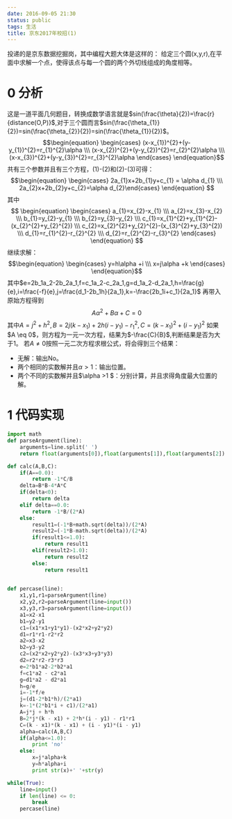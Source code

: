 ```yaml
---
date: 2016-09-05 21:30
status: public
tags: 生活
title: 京东2017年校招(1)
---
```


投递的是京东数据挖掘岗，其中编程大题大体是这样的：
给定三个圆(x,y,r),在平面中求解一个点，使得该点与每一个圆的两个外切线组成的角度相等。
#  0 分析
这是一道平面几何题目，转换成数学语言就是$sin(\frac{\theta}{2})=\frac{r}{distance(O,P)}$,对于三个圆而言$sin(\frac{\theta_{1}}{2})=sin(\frac{\theta_{2}}{2})=sin(\frac{\theta_{1}}{2})$。
$$\begin{equation} \begin{cases} (x-x_{1})^{2}+(y-y_{1})^{2}=r_{1}^{2}\alpha \\\ (x-x_{2})^{2}+(y-y_{2})^{2}=r_{2}^{2}\alpha \\\ (x-x_{3})^{2}+(y-y_{3})^{2}=r_{3}^{2}\alpha \end{cases} \end{equation}$$
共有三个参数并且有三个方程，(1)-(2)和(2)-(3)可得：
$$\begin{equation} \begin{cases} 2a_{1}x+2b_{1}y+c_{1} = \alpha d_{1} \\\ 2a_{2}x+2b_{2}y+c_{2}=\alpha d_{2}\end{cases} \end{equation} $$
其中
$$ \begin{equation} \begin{cases} a_{1}=x_{2}-x_{1} \\\ a_{2}=x_{3}-x_{2} \\\ b_{1}=y_{2}-y_{1} \\\ b_{2}=y_{3}-y_{2} \\\ c_{1}=x_{1}^{2}+y_{1}^{2}-(x_{2}^{2}+y_{2}^{2}) \\\ c_{2}=x_{2}^{2}+y_{2}^{2}-(x_{3}^{2}+y_{3}^{2}) \\\ d_{1}=r_{1}^{2}-r_{2}^{2} \\\ d_{2}=r_{2}^{2}-r_{3}^{2}  \end{cases} \end{equation} $$
继续求解：
$$\begin{equation} \begin{cases} y=h\alpha +i  \\\ x=j\alpha +k \end{cases} \end{equation}$$
其中$e=2b_1a_2-2b_2a_1,f=c_1a_2-c_2a_1,g=d_1a_2-d_2a_1,h=\frac{g}{e},i=\frac{-f}{e},j=\frac{d_1-2b_1h}{2a_1},k=-\frac{2b_1i+c_1}{2a_1}$
再带入原始方程得到
$$A \alpha^{2}+B \alpha +C = 0$$
其中$A=j^2+h^2,B=2j(k-x_1)+2h(i-y_1)-r_1^2,C=(k-x_1)^2+(i-y_1)^2$
如果$A \eq 0$，则方程为一元一次方程，结果为$-\frac{C}{B}$,判断结果是否为大于1。
若$A\ne0$按照一元二次方程求根公式，将会得到三个结果：
+   无解：输出No。
+   两个相同的实数解并且$\alpha > 1$：输出位置。
+   两个不同的实数解并且$\alpha >1 $：分别计算，并且求得角度最大位置的解。  

# 1 代码实现  
```python 
import math
def parseArgument(line):
    arguments=line.split(' ')
    return float(arguments[0]),float(arguments[1]),float(arguments[2])

def calc(A,B,C):
    if(A==0.0):
        return -1*C/B
    delta=B*B-4*A*C
    if(delta<0):
        return delta
    elif delta==0.0:
        return -1*B/(2*A)
    else:
        result1=(-1*B+math.sqrt(delta))/(2*A)
        result2=(-1*B-math.sqrt(delta))/(2*A)
        if(result1<=1.0):
            return result1
        elif(result2>1.0):
            return result2
        else:
            return result1
        

def percase(line):
    x1,y1,r1=parseArgument(line)
    x2,y2,r2=parseArgument(line=input())
    x3,y3,r3=parseArgument(line=input())
    a1=x2-x1
    b1=y2-y1
    c1=(x1*x1+y1*y1)-(x2*x2+y2*y2)
    d1=r1*r1-r2*r2
    a2=x3-x2
    b2=y3-y2
    c2=(x2*x2+y2*y2)-(x3*x3+y3*y3)
    d2=r2*r2-r3*r3
    e=2*b1*a2-2*b2*a1
    f=c1*a2 - c2*a1
    g=d1*a2 - d2*a1
    h=g/e
    i=-1*f/e
    j=(d1-2*b1*h)/(2*a1)
    k=-1*(2*b1*i + c1)/(2*a1)
    A=j*j + h*h
    B=2*j*(k - x1) + 2*h*(i - y1) - r1*r1
    C=(k - x1)*(k - x1) + (i - y1)*(i - y1)
    alpha=calc(A,B,C)
    if(alpha<=1.0):
        print 'no'
    else:
        x=j*alpha+k
        y=h*alpha+i
        print str(x)+' '+str(y)

while(True):
    line=input()
    if len(line) <= 0:
        break
    percase(line)

```
